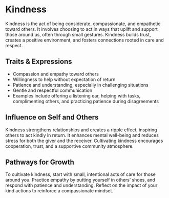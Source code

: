 # Kindness

Kindness is the act of being considerate, compassionate, and empathetic toward others. It involves choosing to act in ways that uplift and support those around us, often through small gestures. Kindness builds trust, creates a positive environment, and fosters connections rooted in care and respect.

## Traits & Expressions

- Compassion and empathy toward others
- Willingness to help without expectation of return
- Patience and understanding, especially in challenging situations
- Gentle and respectful communication
- Examples include offering a listening ear, helping with tasks, complimenting others, and practicing patience during disagreements

## Influence on Self and Others

Kindness strengthens relationships and creates a ripple effect, inspiring others to act kindly in return. It enhances mental well-being and reduces stress for both the giver and the receiver. Cultivating kindness encourages cooperation, trust, and a supportive community atmosphere.

## Pathways for Growth

To cultivate kindness, start with small, intentional acts of care for those around you. Practice empathy by putting yourself in others’ shoes, and respond with patience and understanding. Reflect on the impact of your kind actions to reinforce a compassionate mindset.